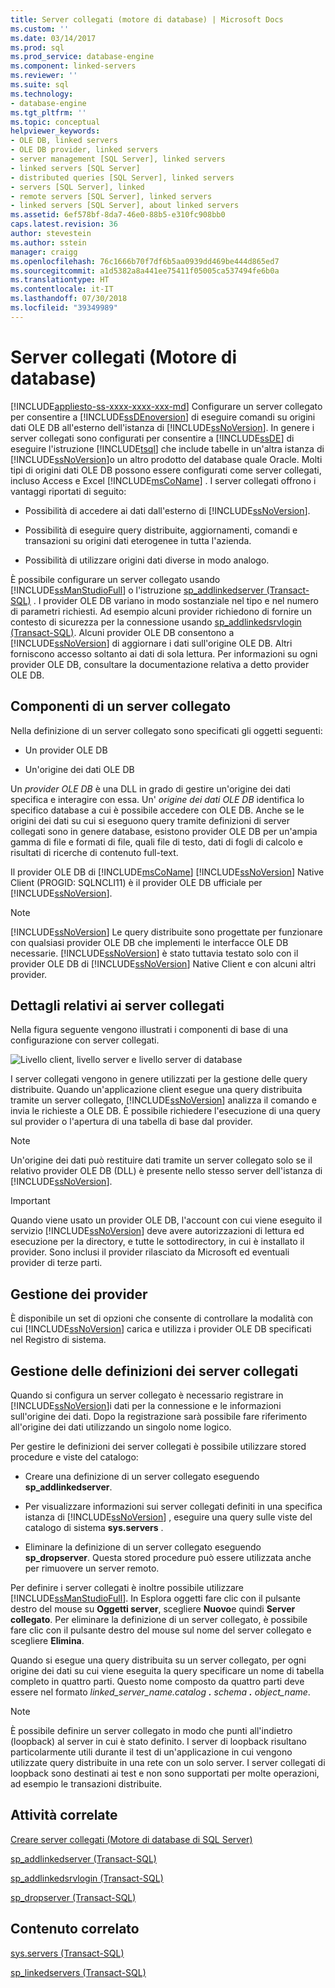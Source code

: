 ```yaml
---
title: Server collegati (motore di database) | Microsoft Docs
ms.custom: ''
ms.date: 03/14/2017
ms.prod: sql
ms.prod_service: database-engine
ms.component: linked-servers
ms.reviewer: ''
ms.suite: sql
ms.technology:
- database-engine
ms.tgt_pltfrm: ''
ms.topic: conceptual
helpviewer_keywords:
- OLE DB, linked servers
- OLE DB provider, linked servers
- server management [SQL Server], linked servers
- linked servers [SQL Server]
- distributed queries [SQL Server], linked servers
- servers [SQL Server], linked
- remote servers [SQL Server], linked servers
- linked servers [SQL Server], about linked servers
ms.assetid: 6ef578bf-8da7-46e0-88b5-e310fc908bb0
caps.latest.revision: 36
author: stevestein
ms.author: sstein
manager: craigg
ms.openlocfilehash: 76c1666b70f7df6b5aa0939dd469be444d865ed7
ms.sourcegitcommit: a1d5382a8a441ee75411f05005ca537494fe6b0a
ms.translationtype: HT
ms.contentlocale: it-IT
ms.lasthandoff: 07/30/2018
ms.locfileid: "39349989"
---
```

# <a name="linked-servers-database-engine"></a>Server collegati (Motore di database)
[!INCLUDE[appliesto-ss-xxxx-xxxx-xxx-md](../../includes/appliesto-ss-xxxx-xxxx-xxx-md.md)]
  Configurare un server collegato per consentire a [!INCLUDE[ssDEnoversion](../../includes/ssdenoversion-md.md)] di eseguire comandi su origini dati OLE DB all'esterno dell'istanza di [!INCLUDE[ssNoVersion](../../includes/ssnoversion-md.md)]. In genere i server collegati sono configurati per consentire a [!INCLUDE[ssDE](../../includes/ssde-md.md)] di eseguire l'istruzione [!INCLUDE[tsql](../../includes/tsql-md.md)] che include tabelle in un'altra istanza di [!INCLUDE[ssNoVersion](../../includes/ssnoversion-md.md)]o un altro prodotto del database quale Oracle. Molti tipi di origini dati OLE DB possono essere configurati come server collegati, incluso Access e Excel [!INCLUDE[msCoName](../../includes/msconame-md.md)] . I server collegati offrono i vantaggi riportati di seguito:  
  
-   Possibilità di accedere ai dati dall'esterno di [!INCLUDE[ssNoVersion](../../includes/ssnoversion-md.md)].  
  
-   Possibilità di eseguire query distribuite, aggiornamenti, comandi e transazioni su origini dati eterogenee in tutta l'azienda.  
  
-   Possibilità di utilizzare origini dati diverse in modo analogo.  
  
È possibile configurare un server collegato usando [!INCLUDE[ssManStudioFull](../../includes/ssmanstudiofull-md.md)] o l'istruzione [sp_addlinkedserver &#40;Transact-SQL&#41;](../../relational-databases/system-stored-procedures/sp-addlinkedserver-transact-sql.md) . I provider OLE DB variano in modo sostanziale nel tipo e nel numero di parametri richiesti. Ad esempio alcuni provider richiedono di fornire un contesto di sicurezza per la connessione usando [sp_addlinkedsrvlogin &#40;Transact-SQL&#41;](../../relational-databases/system-stored-procedures/sp-addlinkedsrvlogin-transact-sql.md). Alcuni provider OLE DB consentono a [!INCLUDE[ssNoVersion](../../includes/ssnoversion-md.md)] di aggiornare i dati sull'origine OLE DB. Altri forniscono accesso soltanto ai dati di sola lettura. Per informazioni su ogni provider OLE DB, consultare la documentazione relativa a detto provider OLE DB.  
  
## <a name="linked-server-components"></a>Componenti di un server collegato  
 Nella definizione di un server collegato sono specificati gli oggetti seguenti:  
  
-   Un provider OLE DB  
  
-   Un'origine dei dati OLE DB  
  
Un *provider OLE DB* è una DLL in grado di gestire un'origine dei dati specifica e interagire con essa. Un' *origine dei dati OLE DB* identifica lo specifico database a cui è possibile accedere con OLE DB. Anche se le origini dei dati su cui si eseguono query tramite definizioni di server collegati sono in genere database, esistono provider OLE DB per un'ampia gamma di file e formati di file, quali file di testo, dati di fogli di calcolo e risultati di ricerche di contenuto full-text.  
  
Il provider OLE DB di [!INCLUDE[msCoName](../../includes/msconame-md.md)] [!INCLUDE[ssNoVersion](../../includes/ssnoversion-md.md)] Native Client (PROGID: SQLNCLI11) è il provider OLE DB ufficiale per [!INCLUDE[ssNoVersion](../../includes/ssnoversion-md.md)].  
  
> [!NOTE]  
> [!INCLUDE[ssNoVersion](../../includes/ssnoversion-md.md)] Le query distribuite sono progettate per funzionare con qualsiasi provider OLE DB che implementi le interfacce OLE DB necessarie. [!INCLUDE[ssNoVersion](../../includes/ssnoversion-md.md)] è stato tuttavia testato solo con il provider OLE DB di [!INCLUDE[ssNoVersion](../../includes/ssnoversion-md.md)] Native Client e con alcuni altri provider.  
  
## <a name="linked-server-details"></a>Dettagli relativi ai server collegati  
 Nella figura seguente vengono illustrati i componenti di base di una configurazione con server collegati.  
  
 ![Livello client, livello server e livello server di database](../../relational-databases/linked-servers/media/lsvr.gif "Livello client, livello server e livello server di database")  
  
I server collegati vengono in genere utilizzati per la gestione delle query distribuite. Quando un'applicazione client esegue una query distribuita tramite un server collegato, [!INCLUDE[ssNoVersion](../../includes/ssnoversion-md.md)] analizza il comando e invia le richieste a OLE DB. È possibile richiedere l'esecuzione di una query sul provider o l'apertura di una tabella di base dal provider.  
  
> [!NOTE]
> Un'origine dei dati può restituire dati tramite un server collegato solo se il relativo provider OLE DB (DLL) è presente nello stesso server dell'istanza di [!INCLUDE[ssNoVersion](../../includes/ssnoversion-md.md)].  
  
> [!IMPORTANT] 
> Quando viene usato un provider OLE DB, l'account con cui viene eseguito il servizio [!INCLUDE[ssNoVersion](../../includes/ssnoversion-md.md)] deve avere autorizzazioni di lettura ed esecuzione per la directory, e tutte le sottodirectory, in cui è installato il provider. Sono inclusi il provider rilasciato da Microsoft ed eventuali provider di terze parti. 
  
## <a name="managing-providers"></a>Gestione dei provider  
È disponibile un set di opzioni che consente di controllare la modalità con cui [!INCLUDE[ssNoVersion](../../includes/ssnoversion-md.md)] carica e utilizza i provider OLE DB specificati nel Registro di sistema.  
  
## <a name="managing-linked-server-definitions"></a>Gestione delle definizioni dei server collegati  
Quando si configura un server collegato è necessario registrare in [!INCLUDE[ssNoVersion](../../includes/ssnoversion-md.md)]i dati per la connessione e le informazioni sull'origine dei dati. Dopo la registrazione sarà possibile fare riferimento all'origine dei dati utilizzando un singolo nome logico.  
  
Per gestire le definizioni dei server collegati è possibile utilizzare stored procedure e viste del catalogo:  
  
-   Creare una definizione di un server collegato eseguendo **sp_addlinkedserver**.  
  
-   Per visualizzare informazioni sui server collegati definiti in una specifica istanza di [!INCLUDE[ssNoVersion](../../includes/ssnoversion-md.md)] , eseguire una query sulle viste del catalogo di sistema **sys.servers** .  
  
-   Eliminare la definizione di un server collegato eseguendo **sp_dropserver**. Questa stored procedure può essere utilizzata anche per rimuovere un server remoto.  
  
Per definire i server collegati è inoltre possibile utilizzare [!INCLUDE[ssManStudioFull](../../includes/ssmanstudiofull-md.md)]. In Esplora oggetti fare clic con il pulsante destro del mouse su **Oggetti server**, scegliere **Nuovo**e quindi **Server collegato**. Per eliminare la definizione di un server collegato, è possibile fare clic con il pulsante destro del mouse sul nome del server collegato e scegliere **Elimina**.  
  
 Quando si esegue una query distribuita su un server collegato, per ogni origine dei dati su cui viene eseguita la query specificare un nome di tabella completo in quattro parti. Questo nome composto da quattro parti deve essere nel formato *linked_server_name.catalog ***.*** schema ***.*** object_name*.  
  
> [!NOTE]  
> È possibile definire un server collegato in modo che punti all'indietro (loopback) al server in cui è stato definito. I server di loopback risultano particolarmente utili durante il test di un'applicazione in cui vengono utilizzate query distribuite in una rete con un solo server. I server collegati di loopback sono destinati ai test e non sono supportati per molte operazioni, ad esempio le transazioni distribuite.  
  
## <a name="related-tasks"></a>Attività correlate  
 [Creare server collegati &#40;Motore di database di SQL Server&#41;](../../relational-databases/linked-servers/create-linked-servers-sql-server-database-engine.md)  
  
 [sp_addlinkedserver &#40;Transact-SQL&#41;](../../relational-databases/system-stored-procedures/sp-addlinkedserver-transact-sql.md)  
  
 [sp_addlinkedsrvlogin &#40;Transact-SQL&#41;](../../relational-databases/system-stored-procedures/sp-addlinkedsrvlogin-transact-sql.md)  
  
 [sp_dropserver &#40;Transact-SQL&#41;](../../relational-databases/system-stored-procedures/sp-dropserver-transact-sql.md)  
  
## <a name="related-content"></a>Contenuto correlato  
 [sys.servers &#40;Transact-SQL&#41;](../../relational-databases/system-catalog-views/sys-servers-transact-sql.md)  
  
 [sp_linkedservers &#40;Transact-SQL&#41;](../../relational-databases/system-stored-procedures/sp-linkedservers-transact-sql.md)  
  
  
